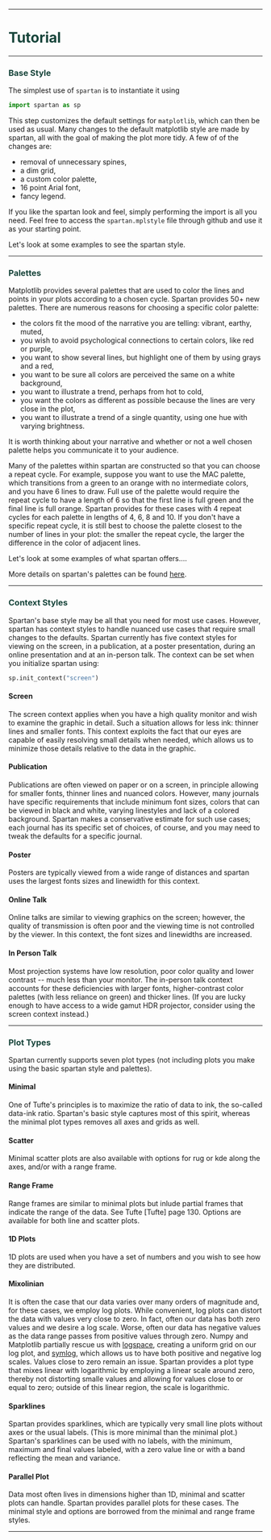 ____
# <span style="color:#18453b">Tutorial</span>
____


### <span style="color:#18453b">Base Style</span>


The simplest use of `spartan` is to instantiate it using

```python
import spartan as sp
```

This step customizes the default settings for `matplotlib`, which can then be used as usual. Many changes to the default matplotlib style are made by spartan, all with the goal of making the plot more tidy. A few of of the changes are:

* removal of unnecessary spines,
* a dim grid,
* a custom color palette,
* 16 point Arial font,
* fancy legend.

If you like the spartan look and feel, simply performing the import is all you need. Feel free to access the `spartan.mplstyle` file through github and use it as your starting point.

Let's look at some examples to see the spartan style.

____

### <span style="color:#18453b">Palettes</span>

Matplotlib provides several palettes that are used to color the lines and points in your plots according to a chosen cycle. Spartan provides 50+ new palettes. There are numerous reasons for choosing a specific color palette:

* the colors fit the mood of the narrative you are telling: vibrant, earthy, muted,
* you wish to avoid psychological connections to certain colors, like red or purple,
* you want to show several lines, but highlight one of them by using grays and a red,
* you want to be sure all colors are perceived the same on a white background,
* you want to illustrate a trend, perhaps from hot to cold,
* you want the colors as different as possible because the lines are very close in the plot,
* you want to illustrate a trend of a single quantity, using one hue with varying brightness.

It is worth thinking about your narrative and whether or not a well chosen palette helps you communicate it to your audience.

Many of the palettes within spartan are constructed so that you can choose a repeat cycle. For example, suppose you want to use the MAC palette, which transitions from a green to an orange with no intermediate colors, and you have 6 lines to draw. Full use of the palette would require the repeat cycle to have a length of 6 so that the first line is full green and the final line is full orange. Spartan provides for these cases with 4 repeat cycles for each palette in lengths of 4, 6, 8 and 10. If you don't have a specific repeat cycle, it is still best to choose the palette closest to the number of lines in your plot: the smaller the repeat cycle, the larger the difference in the color of adjacent lines. 

Let's look at some examples of what spartan offers....

More details on spartan's palettes can be found [here](palettes.md). 


____

### <span style="color:#18453b">Context Styles</span>

Spartan's base style may be all that you need for most use cases. However, spartan has context styles to handle nuanced use cases that require small changes to the defaults. Spartan currently has five context styles for viewing on the screen, in a publication, at a poster presentation, during an online presentation and at an in-person talk. The context can be set when you initialize spartan using:
```python
sp.init_context("screen")
```


#### Screen

The screen context applies when you have a high quality monitor and wish to examine the graphic in detail. Such a situation allows for less ink: thinner lines and smaller fonts. This context exploits the fact that our eyes are capable of easily resolving small details when needed, which allows us to minimize those details relative to the data in the graphic.

#### Publication

Publications are often viewed on paper or on a screen, in principle allowing for smaller fonts, thinner lines and nuanced colors. However, many journals have specific requirements that include minimum font sizes, colors that can be viewed in black and white, varying linestyles and lack of a colored background. Spartan makes a conservative estimate for such use cases; each journal has its specific set of choices, of course, and you may need to tweak the defaults for a specific journal. 


#### Poster

Posters are typically viewed from a wide range of distances and spartan uses the largest fonts sizes and linewidth for this context. 


#### Online Talk

Online talks are similar to viewing graphics on the screen; however, the quality of transmission is often poor and the viewing time is not controlled by the viewer. In this context, the font sizes and linewidths are increased.

#### In Person Talk

Most projection systems have low resolution, poor color quality and lower contrast -- much less than your monitor. The in-person talk context accounts for these deficiencies with larger fonts, higher-contrast color palettes (with less reliance on green) and thicker lines. (If you are lucky enough to have access to a wide gamut HDR projector, consider using the screen context instead.)


____
### <span style="color:#18453b">Plot Types</span>

Spartan currently supports seven plot types (not including plots you make using the basic spartan style and palettes). 

#### Minimal

One of Tufte's principles is to maximize the ratio of data to ink, the so-called data-ink ratio. Spartan's basic style captures most of this spirit, whereas the minimal plot types removes all axes and grids as well.


#### Scatter

Minimal scatter plots are also available with options for rug or kde along the axes, and/or with a range frame.

#### Range Frame

Range frames are similar to minimal plots but inlude partial frames that indicate the range of the data. See Tufte [Tufte] page 130. Options are available for both line and scatter plots.


#### 1D Plots

1D plots are used when you have a set of numbers and you wish to see how they are distributed.


#### Mixolinian

It is often the case that our data varies over many orders of magnitude and, for these cases, we employ log plots. While convenient, log plots can distort the data with values very close to zero. In fact, often our data has both zero values and we desire a log scale. Worse, often our data has negative values as the data range passes from positive values through zero. Numpy and Matplotlib partially rescue us with [logspace](https://numpy.org/doc/stable/reference/generated/numpy.logspace.html), creating a uniform grid on our log plot, and [symlog](https://matplotlib.org/3.1.0/gallery/scales/symlog_demo.html), which allows us to have both positive and negative log scales. Values close to zero remain an issue. Spartan provides a plot type that mixes linear with logarithmic by employing a linear scale around zero, thereby not distorting smalle values and allowing for values close to or equal to zero; outside of this linear region, the scale is logarithmic. 


#### Sparklines

Spartan provides sparklines, which are typically very small line plots without axes or the usual labels. (This is more minimal than the minimal plot.) Spartan's sparklines can be used with no labels, with the minimum, maximum and final values labeled, with a zero value line or with a band reflecting the mean and variance.


#### Parallel Plot

Data most often lives in dimensions higher than 1D, minimal and scatter plots can handle. Spartan provides parallel plots for these cases. The minimal style and options are borrowed from the minimal and range frame styles.

___

